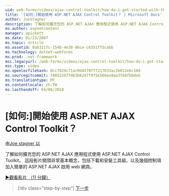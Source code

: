 ```yaml
---
uid: web-forms/videos/ajax-control-toolkit/how-do-i-get-started-with-the-aspnet-ajax-control-toolkit
title: '[如何:]開始使用 ASP.NET AJAX Control Toolkit？ | Microsoft Docs'
author: JoeStagner
description: 了解如何擴充您的 ASP.NET AJAX 應用程式使用 ASP.NET AJAX Control Toolkit。 這段影片開頭非常基本概念，包括下載和...
ms.author: aspnetcontent
manager: wpickett
ms.date: 01/23/2007
ms.topic: article
ms.assetid: 0ab311fc-154b-4e38-86ce-c6351ff5cabb
ms.technology: dotnet-webforms
ms.prod: .net-framework
msc.legacyurl: /web-forms/videos/ajax-control-toolkit/how-do-i-get-started-with-the-aspnet-ajax-control-toolkit
msc.type: video
ms.openlocfilehash: 0cc7829c71ac0d4578ff7217633ac2b012ebc10d
ms.sourcegitcommit: f8852267f463b62d7f975e56bea9aa3f68fbbdeb
ms.translationtype: MT
ms.contentlocale: zh-TW
ms.lasthandoff: 04/06/2018
---
```

<a name="how-do-i-get-started-with-the-aspnet-ajax-control-toolkit"></a>[如何:]開始使用 ASP.NET AJAX Control Toolkit？
====================
由[Joe stagner 以](https://github.com/JoeStagner)

了解如何擴充您的 ASP.NET AJAX 應用程式使用 ASP.NET AJAX Control Toolkit。 這段影片開頭非常基本概念，包括下載和安裝工具組，以及幾個控制項加入簡單的 ASP.NET AJAX 啟用 web 網頁。

[&#9654;觀看影片 （11 分鐘）](https://channel9.msdn.com/Blogs/ASP-NET-Site-Videos/how-do-i-get-started-with-the-aspnet-ajax-control-toolkit)

> [!div class="step-by-step"]
> [下一步](how-do-i-use-the-aspnet-ajax-cascadingdropdown-control-extender.md)
